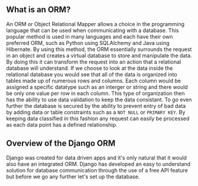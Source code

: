 ## What is an ORM?

An ORM or Object Relational Mapper allows a choice in the programming language that can be used when communicating with a database. This popular method is used in many languages and each have their own preferred ORM, such as Python using SQLAlchemy and Java using Hibernate. By using this method, the ORM essentially surrounds the request in an object and creates a virtual database to store and manipulate the data. By doing this it can transform the request into an action that a relational database will understand. If we choose to look at the data inside the relational database you would see that all of the data is organized into tables made up of numerous rows and columns. Each column would be assigned a specific datatype such as an interger or string and there would be only one value per row in each column. This type of organization then has the ability to use data validation to keep the data consistant. To go even further the database is secured by the ability to prevent entry of bad data by adding data or table constraints such as a `NOT NULL` or `PRIMARY KEY`. By keeping data classified in this fashion any request can easily be processed as each data point has a defined relationship.

## Overview of the Django ORM

Django was created for data driven apps and it's only natural that it would also have an integrated ORM. Django has developed an easy to understand solution for database communication through the use of a free API feature but before we go any further let's set up the database.

